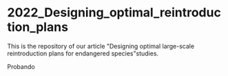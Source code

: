 # 2022_Designing_optimal_reintroduction_plans
This is the repository of our article  "Designing optimal large-scale reintroduction plans for endangered species"studies.

Probando